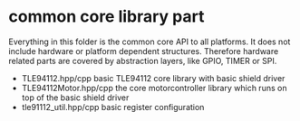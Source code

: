 # common core library part

Everything in this folder is the common core API to all platforms. It does not 
include hardware or platform dependent structures.
Therefore hardware related parts are covered by abstraction layers, like GPIO, TIMER or SPI.

* TLE94112.hpp/cpp basic TLE94112 core library with basic shield driver
* TLE94112Motor.hpp/cpp the core motorcontroller library which runs on top of the basic shield driver
* tle91112_util.hpp/cpp basic register configuration